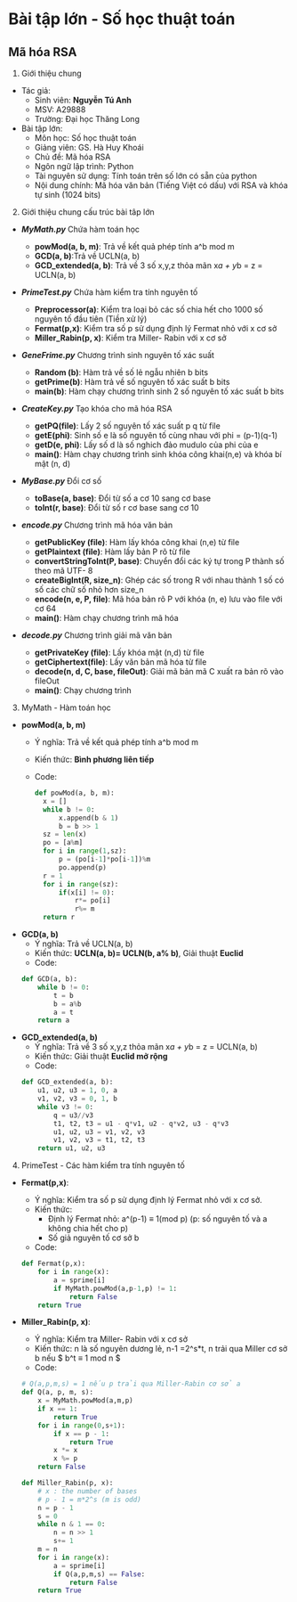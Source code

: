 Bài tập lớn - Số học thuật toán
=============================
## Mã hóa RSA

1. Giới thiệu chung

  - Tác giả:
    - Sinh viên: **Nguyễn Tú Anh**
    - MSV: A29888
    - Trường: Đại học Thăng Long
  - Bài tập lớn:
    - Môn học: Số học thuật toán
    - Giảng viên: GS. Hà Huy Khoái
    - Chủ đề: Mã hóa RSA
    - Ngôn ngữ lập trình: Python
    - Tài nguyên sử dụng: Tính toán trên số lớn có sẵn của python
    - Nội dung chính: Mã hóa văn bản (Tiếng Việt có dấu) với RSA và khóa tự sinh (1024 bits)

2. Giới thiệu chung cấu trúc bài tâp lớn

  - ***MyMath.py*** Chứa hàm toán học

    - **powMod(a, b, m)**: Trả về kết quả phép tính a^b mod m
    - **GCD(a, b)**:Trả về UCLN(a, b)
    - **GCD_extended(a, b)**: Trả về 3 số x,y,z thỏa mãn x*a + y*b = z = UCLN(a, b)

  - ***PrimeTest.py*** Chứa hàm kiểm tra tính nguyên tố

    - **Preprocessor(a)**: Kiểm tra loại bỏ các số chia hết cho 1000 số nguyên tố đầu tiên (Tiền xử lý)
    - **Fermat(p,x)**: Kiểm tra số p sử dụng định lý Fermat nhỏ với x cơ sở
    - **Miller_Rabin(p, x)**: Kiểm tra Miller- Rabin với x cơ sở

  - ***GeneFrime.py*** Chương trình sinh nguyên tố xác suất

    - **Random (b)**: Hàm trả về số lẻ ngẫu nhiên b bits
    - **getPrime(b)**: Hàm trả về số nguyên tố xác suất b bits
    - **main(b)**: Hàm chạy chương trình sinh 2 số nguyên tố xác suất b bits

  - ***CreateKey.py*** Tạo khóa cho mã hóa RSA

    - **getPQ(file)**: Lấy 2 số nguyên tố xác suất p q từ file
    - **getE(phi)**: Sinh số e là số  nguyên tố cùng nhau với phi = (p-1)(q-1)
    - **getD(e, phi)**: Lấy số d là số nghich đảo mudulo của phi của e
    - **main()**: Hàm chạy chương trình sinh khóa công khai(n,e) và khóa bí mật (n, d)
  - ***MyBase.py***  Đổi cơ số
    - **toBase(a, base)**: Đổi từ số a cơ 10 sang cơ base
    - **toInt(r, base)**: Đổi từ số r cơ base sang cơ 10

  - ***encode.py*** Chương trình mã hóa văn bản

    - **getPublicKey (file)**: Hàm lấy khóa công khai (n,e) từ file
    - **getPlaintext (file)**: Hàm lấy bản P rõ từ file
    - **convertStringToInt(P, base)**: Chuyển đổi các ký tự trong P thành số theo mã UTF- 8
    - **createBigInt(R, size_n)**: Ghép các số trong R với nhau thành 1 số  có số các chữ số nhỏ hơn size_n
    - **encode(n, e, P, file)**: Mã hóa bản rõ P với khóa (n, e) lưu vào file với cơ 64
    - **main()**: Hàm chạy chương trình mã hóa

  - ***decode.py*** Chương trình giải mã văn bản

    - **getPrivateKey (file)**: Lấy khóa mật (n,d) từ file
    - **getCiphertext(file)**: Lấy văn bản mã hóa từ file
    - **decode(n, d, C, base, fileOut)**: Giải mã bản mã C xuất ra bản rõ vào fileOut
    - **main()**: Chạy chương trình
3. MyMath - Hàm toán học
  - **powMod(a, b, m)**
    - Ý nghĩa:  Trả về kết quả phép tính a^b mod m
    - Kiến thức: **Bình phương liên tiếp**
    - Code:

      ```python
      def powMod(a, b, m):
      	x = []
      	while b != 0:
      		x.append(b & 1)
      		b = b >> 1
      	sz = len(x)
      	po = [a%m]
      	for i in range(1,sz):
      		p = (po[i-1]*po[i-1])%m
      		po.append(p)
      	r = 1
      	for i in range(sz):
      		if(x[i] != 0):
      			r*= po[i]
      			r%= m
      	return r
      ```
  - **GCD(a, b)**
    - Ý nghĩa: Trả về UCLN(a, b)
    - Kiến thức: **UCLN(a, b)= UCLN(b, a% b)**, Giải thuật **Euclid**
    - Code:
    ```python
    def GCD(a, b):
    	while b != 0:
    		t = b
    		b = a%b
    		a = t
    	return a
    ```
  - **GCD_extended(a, b)**
    - Ý nghĩa: Trả về 3 số x,y,z thỏa mãn x*a + y*b = z = UCLN(a, b)
    - Kiến thức: Giải thuật **Euclid mở rộng**
    - Code:
    ```python
    def GCD_extended(a, b):
    	u1, u2, u3 = 1, 0, a
    	v1, v2, v3 = 0, 1, b
    	while v3 != 0:
    		q = u3//v3
    		t1, t2, t3 = u1 - q*v1, u2 - q*v2, u3 - q*v3
    		u1, u2, u3 = v1, v2, v3
    		v1, v2, v3 = t1, t2, t3
    	return u1, u2, u3
    ```
4. PrimeTest - Các hàm kiểm tra tính nguyên tố
  - **Fermat(p,x)**:
    - Ý nghĩa: Kiểm tra số p sử dụng định lý Fermat nhỏ với x cơ sở.
    - Kiến thức:
      - Định lý Fermat nhỏ: a^(p-1) ≡ 1(mod p) (p: số nguyên tố và a không chia hết cho p)
      - Số giả nguyên tố cơ sở b
    - Code:
    ```python
    def Fermat(p,x):
    	for i in range(x):
    		a = sprime[i]
    		if MyMath.powMod(a,p-1,p) != 1:
    			return False
    	return True
    ```
  - **Miller_Rabin(p, x)**:
    - Ý nghĩa: Kiểm tra Miller- Rabin với x cơ sở
    - Kiến thức: n là số nguyên dương lẻ, n-1 =2^s*t, n trải qua Miller cơ sở b nếu $ b^t ≡ 1 mod n $
    - Code:

    ```python
    # Q(a,p,m,s) = 1 nếu p trải qua Miller-Rabin cơ sở a
    def Q(a, p, m, s):
    	x = MyMath.powMod(a,m,p)
    	if x == 1:
    		return True
    	for i in range(0,s+1):
    		if x == p - 1:
    			return True
    		x *= x
    		x %= p
    	return False

    def Miller_Rabin(p, x):
    	# x : the number of bases
    	# p - 1 = m*2^s (m is odd)
    	n = p - 1
    	s = 0
    	while n & 1 == 0:
    		n = n >> 1
    		s+= 1
    	m = n
    	for i in range(x):
    		a = sprime[i]
    		if Q(a,p,m,s) == False:
    			return False
    	return True
    ```
